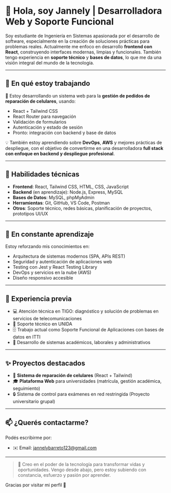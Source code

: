 # 👋 Hola, soy Jannely | Desarrolladora Web y Soporte Funcional

Soy estudiante de Ingeniería en Sistemas apasionada por el desarrollo de software, especialmente en la creación de soluciones prácticas para problemas reales. Actualmente me enfoco en desarrollo **frontend con React**, construyendo interfaces modernas, limpias y funcionales. También tengo experiencia en **soporte técnico** y **bases de datos**, lo que me da una visión integral del mundo de la tecnología.

---

## 🚀 En qué estoy trabajando

🔧 Estoy desarrollando un sistema web para la **gestión de pedidos de reparación de celulares**, usando:
- React + Tailwind CSS
- React Router para navegación
- Validación de formularios
- Autenticación y estado de sesión
- Pronto: integración con backend y base de datos

💡 También estoy aprendiendo sobre **DevOps**, **AWS** y mejores prácticas de despliegue, con el objetivo de convertirme en una desarrolladora **full stack con enfoque en backend y despliegue profesional**.

---

## 🧠 Habilidades técnicas

- **Frontend**: React, Tailwind CSS, HTML, CSS, JavaScript
- **Backend** (en aprendizaje): Node.js, Express, MySQL
- **Bases de Datos**: MySQL, phpMyAdmin
- **Herramientas**: Git, GitHub, VS Code, Postman
- **Otros**: Soporte técnico, redes básicas, planificación de proyectos, prototipos UI/UX

---

## 🌱 En constante aprendizaje

Estoy reforzando mis conocimientos en:
- Arquitectura de sistemas modernos (SPA, APIs REST)
- Seguridad y autenticación de aplicaciones web
- Testing con Jest y React Testing Library
- DevOps y servicios en la nube (AWS)
- Diseño responsivo accesible

---

## 💼 Experiencia previa

- 💻 Atención técnica en TIGO: diagnóstico y solución de problemas en servicios de telecomunicaciones
- 📱 Soporte técnico en UNIDA
- 🗄️ Trabajo actual como Soporte Funcional de Aplicaciones con bases de datos en ITTI
- 🏫 Desarrollo de sistemas académicos, laborales y administrativos

---

## ✨ Proyectos destacados

- 📲 **Sistema de reparación de celulares** (React + Tailwind)
- 🎓 **Plataforma Web** para universidades (matrícula, gestión académica, seguimiento)
- 🔒 Sistema de control para exámenes en red restringida (Proyecto universitario grupal)

---

## 📫 ¿Querés contactarme?

Podés escribirme por:

- ✉️ Email: jannelybarreto123@gmail.com

---

> 🌟 Creo en el poder de la tecnología para transformar vidas y oportunidades. Vengo desde abajo, pero estoy subiendo con constancia, esfuerzo y pasión por aprender.

Gracias por visitar mi perfil 💜
